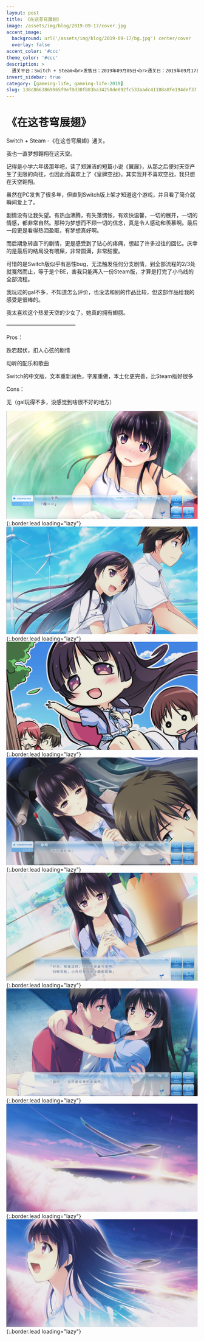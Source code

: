 ```yaml
---
layout: post
title: 《在这苍穹展翅》
image: /assets/img/blog/2019-09-17/cover.jpg
accent_image: 
  background: url('/assets/img/blog/2019-09-17/bg.jpg') center/cover
  overlay: false
accent_color: '#ccc'
theme_color: '#ccc'
description: >
  通关平台：Switch + Steam<br>发售日：2019年09月05日<br>通关日：2019年09月17日<br>开发商：PULLTOP<br>发行商：MoeNovel
invert_sidebar: true
category: [gameing-life, gameing-life-2019]
slug: 138c8663869065f9ef0d30f883ba34258de892fc533aadc41188a8fe194def37
---
```


# 《在这苍穹展翅》

Switch + Steam -《在这苍穹展翅》通关。

我也一直梦想翱翔在这天空。

记得是小学六年级那年吧，读了郑渊洁的短篇小说《翼展》，从那之后便对天空产生了无限的向往，也因此而喜欢上了《皇牌空战》。其实我并不喜欢空战，我只想在天空翱翔。

虽然在PC发售了很多年，但直到Switch版上架才知道这个游戏，并且看了简介就瞬间爱上了。

剧情没有让我失望。有热血沸腾，有失落惆怅，有欢快温馨，一切的展开，一切的情感，都非常自然。那种为梦想而不顾一切的信念，真是令人感动和羡慕啊。最后一段更是看得热泪盈眶，有梦想真好啊。

而后期急转直下的剧情，更是感受到了钻心的疼痛，想起了许多过往的回忆。庆幸的是最后的结局没有喂屎，非常圆满，非常甜蜜。

可惜的是Switch版似乎有恶性bug，无法触发任何分支剧情，到全部流程的2/3处就戛然而止，等于是个BE，害我只能再入一份Steam版，才算是打完了小鸟线的全部流程。

我玩过的gal不多，不知道怎么评价，也没法和别的作品比较，但这部作品给我的感受是很棒的。

我太喜欢这个热爱天空的少女了。她真的拥有翅膀。

—————————————

Pros：

跌宕起伏，扣人心弦的剧情

动听的配乐和歌曲

Switch的中文版，文本重新润色，字库重做，本土化更完善，比Steam版好很多

Cons：

无（gal玩得不多，没感觉到啥很不好的地方）

![](/assets/img/blog/2019-09-17/1.jpg){:.border.lead loading="lazy"}
![](/assets/img/blog/2019-09-17/2.jpg){:.border.lead loading="lazy"}
![](/assets/img/blog/2019-09-17/3.jpg){:.border.lead loading="lazy"}
![](/assets/img/blog/2019-09-17/4.jpg){:.border.lead loading="lazy"}
![](/assets/img/blog/2019-09-17/5.jpg){:.border.lead loading="lazy"}
![](/assets/img/blog/2019-09-17/6.jpg){:.border.lead loading="lazy"}
![](/assets/img/blog/2019-09-17/7.jpg){:.border.lead loading="lazy"}
![](/assets/img/blog/2019-09-17/8.jpg){:.border.lead loading="lazy"}


